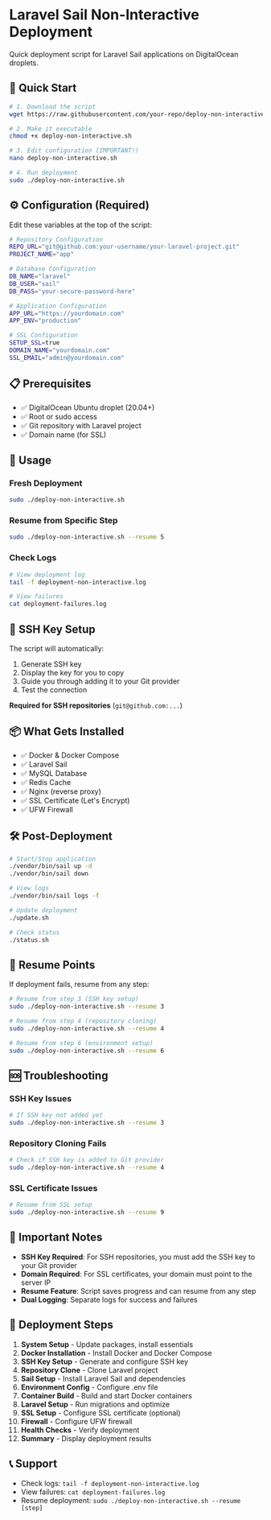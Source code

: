 # Laravel Sail Non-Interactive Deployment

Quick deployment script for Laravel Sail applications on DigitalOcean droplets.

## 🚀 Quick Start

```bash
# 1. Download the script
wget https://raw.githubusercontent.com/your-repo/deploy-non-interactive.sh

# 2. Make it executable
chmod +x deploy-non-interactive.sh

# 3. Edit configuration (IMPORTANT!)
nano deploy-non-interactive.sh

# 4. Run deployment
sudo ./deploy-non-interactive.sh
```

## ⚙️ Configuration (Required)

Edit these variables at the top of the script:

```bash
# Repository Configuration
REPO_URL="git@github.com:your-username/your-laravel-project.git"
PROJECT_NAME="app"

# Database Configuration
DB_NAME="laravel"
DB_USER="sail"
DB_PASS="your-secure-password-here"

# Application Configuration
APP_URL="https://yourdomain.com"
APP_ENV="production"

# SSL Configuration
SETUP_SSL=true
DOMAIN_NAME="yourdomain.com"
SSL_EMAIL="admin@yourdomain.com"
```

## 📋 Prerequisites

- ✅ DigitalOcean Ubuntu droplet (20.04+)
- ✅ Root or sudo access
- ✅ Git repository with Laravel project
- ✅ Domain name (for SSL)

## 🔧 Usage

### Fresh Deployment
```bash
sudo ./deploy-non-interactive.sh
```

### Resume from Specific Step
```bash
sudo ./deploy-non-interactive.sh --resume 5
```

### Check Logs
```bash
# View deployment log
tail -f deployment-non-interactive.log

# View failures
cat deployment-failures.log
```

## 🔑 SSH Key Setup

The script will automatically:
1. Generate SSH key
2. Display the key for you to copy
3. Guide you through adding it to your Git provider
4. Test the connection

**Required for SSH repositories** (`git@github.com:...`)

## 📦 What Gets Installed

- ✅ Docker & Docker Compose
- ✅ Laravel Sail
- ✅ MySQL Database
- ✅ Redis Cache
- ✅ Nginx (reverse proxy)
- ✅ SSL Certificate (Let's Encrypt)
- ✅ UFW Firewall

## 🛠️ Post-Deployment

```bash
# Start/Stop application
./vendor/bin/sail up -d
./vendor/bin/sail down

# View logs
./vendor/bin/sail logs -f

# Update deployment
./update.sh

# Check status
./status.sh
```

## 🔄 Resume Points

If deployment fails, resume from any step:

```bash
# Resume from step 3 (SSH key setup)
sudo ./deploy-non-interactive.sh --resume 3

# Resume from step 4 (repository cloning)
sudo ./deploy-non-interactive.sh --resume 4

# Resume from step 6 (environment setup)
sudo ./deploy-non-interactive.sh --resume 6
```

## 🆘 Troubleshooting

### SSH Key Issues
```bash
# If SSH key not added yet
sudo ./deploy-non-interactive.sh --resume 3
```

### Repository Cloning Fails
```bash
# Check if SSH key is added to Git provider
sudo ./deploy-non-interactive.sh --resume 4
```

### SSL Certificate Issues
```bash
# Resume from SSL setup
sudo ./deploy-non-interactive.sh --resume 9
```

## 📝 Important Notes

- **SSH Key Required**: For SSH repositories, you must add the SSH key to your Git provider
- **Domain Required**: For SSL certificates, your domain must point to the server IP
- **Resume Feature**: Script saves progress and can resume from any step
- **Dual Logging**: Separate logs for success and failures

## 🎯 Deployment Steps

1. **System Setup** - Update packages, install essentials
2. **Docker Installation** - Install Docker and Docker Compose
3. **SSH Key Setup** - Generate and configure SSH key
4. **Repository Clone** - Clone Laravel project
5. **Sail Setup** - Install Laravel Sail and dependencies
6. **Environment Config** - Configure .env file
7. **Container Build** - Build and start Docker containers
8. **Laravel Setup** - Run migrations and optimize
9. **SSL Setup** - Configure SSL certificate (optional)
10. **Firewall** - Configure UFW firewall
11. **Health Checks** - Verify deployment
12. **Summary** - Display deployment results

## 📞 Support

- Check logs: `tail -f deployment-non-interactive.log`
- View failures: `cat deployment-failures.log`
- Resume deployment: `sudo ./deploy-non-interactive.sh --resume [step]`
